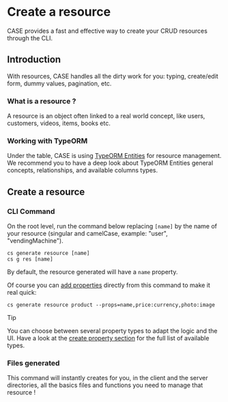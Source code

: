 # Create a resource

CASE provides a fast and effective way to create your CRUD resources through the CLI.

## Introduction

With resources, CASE handles all the dirty work for you: typing, create/edit form, dummy values, pagination, etc.

### What is a resource ?

A resource is an object often linked to a real world concept, like users, customers, videos, items, books etc.

### Working with TypeORM

Under the table, CASE is using [TypeORM Entities](https://typeorm.io/#/entities) for resource management. We recommend you to have a deep look about TypeORM Entities general concepts, relationships, and available columns types.

## Create a resource

### CLI Command

On the root level, run the command below replacing `[name]` by the name of your resource (singular and camelCase, example: "user", "vendingMachine").

```
cs generate resource [name]
cs g res [name]
```

By default, the resource generated will have a `name` property.

Of course you can [add properties](resources/create-a-property.md) directly from this command to make it real quick:

```
cs generate resource product --props=name,price:currency,photo:image
```

> [!TIP]
> You can choose between several property types to adapt the logic and the UI. Have a look at the [create property section](resources/create-a-property.md) for the full list of available types.

### Files generated

This command will instantly creates for you, in the client and the server directories, all the basics files and functions you need to manage that resource !
